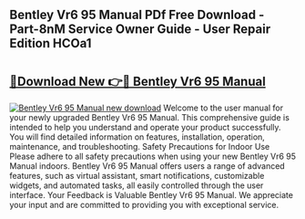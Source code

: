 ## Bentley Vr6 95 Manual PDf Free Download - Part-8nM Service Owner Guide - User Repair Edition HCOa1

# <h2><a href="http://bc4873.oget.top/?id=Bentley+Vr6+95+Manual">🔗Download New 👉🔴 Bentley Vr6 95 Manual</a></h2>

[![Bentley Vr6 95 Manual new download](https://i.imgur.com/5g1atiW.png)](http://bc4873.oget.top/?id=Bentley+Vr6+95+Manual)
Welcome to the user manual for your newly upgraded Bentley Vr6 95 Manual. This comprehensive guide is intended to help you understand and operate your product successfully. You will find detailed information on features, installation, operation, maintenance, and troubleshooting. Safety Precautions for Indoor Use Please adhere to all safety precautions when using your new Bentley Vr6 95 Manual indoors. Bentley Vr6 95 Manual offers users a range of advanced features, such as virtual assistant, smart notifications, customizable widgets, and automated tasks, all easily controlled through the user interface. Your Feedback is Valuable Bentley Vr6 95 Manual. We appreciate your input and are committed to providing you with exceptional service.

